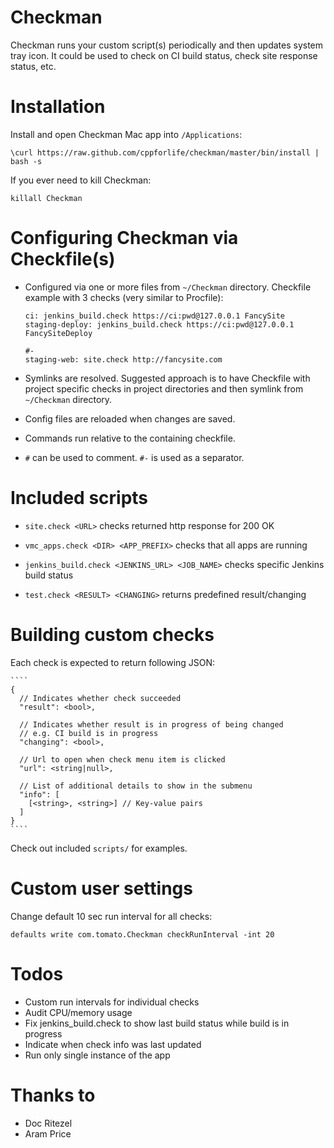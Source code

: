 # Checkman

Checkman runs your custom script(s) periodically and then updates system tray icon.
It could be used to check on CI build status, check site response status, etc.


# Installation

Install and open Checkman Mac app into `/Applications`:

    \curl https://raw.github.com/cppforlife/checkman/master/bin/install | bash -s

If you ever need to kill Checkman:

    killall Checkman


# Configuring Checkman via Checkfile(s)

* Configured via one or more files from `~/Checkman` directory.
  Checkfile example with 3 checks (very similar to Procfile):

    ```
    ci: jenkins_build.check https://ci:pwd@127.0.0.1 FancySite
    staging-deploy: jenkins_build.check https://ci:pwd@127.0.0.1 FancySiteDeploy

    #-
    staging-web: site.check http://fancysite.com
    ```

* Symlinks are resolved. Suggested approach is to have Checkfile with project
  specific checks in project directories and then symlink from `~/Checkman` directory.

* Config files are reloaded when changes are saved.

* Commands run relative to the containing checkfile.

* `#` can be used to comment. `#-` is used as a separator.


# Included scripts

* `site.check <URL>` checks returned http response for 200 OK

* `vmc_apps.check <DIR> <APP_PREFIX>` checks that all apps are running

* `jenkins_build.check <JENKINS_URL> <JOB_NAME>` checks specific Jenkins build status

* `test.check <RESULT> <CHANGING>` returns predefined result/changing


# Building custom checks

Each check is expected to return following JSON:

    ````
    {
      // Indicates whether check succeeded
      "result": <bool>,

      // Indicates whether result is in progress of being changed
      // e.g. CI build is in progress
      "changing": <bool>,
      
      // Url to open when check menu item is clicked
      "url": <string|null>,
      
      // List of additional details to show in the submenu
      "info": [
        [<string>, <string>] // Key-value pairs
      ]
    }
    ````

Check out included `scripts/` for examples.


# Custom user settings

Change default 10 sec run interval for all checks:

    defaults write com.tomato.Checkman checkRunInterval -int 20


# Todos

* Custom run intervals for individual checks
* Audit CPU/memory usage
* Fix jenkins_build.check to show last build status while build is in progress
* Indicate when check info was last updated
* Run only single instance of the app


# Thanks to

* Doc Ritezel
* Aram Price
